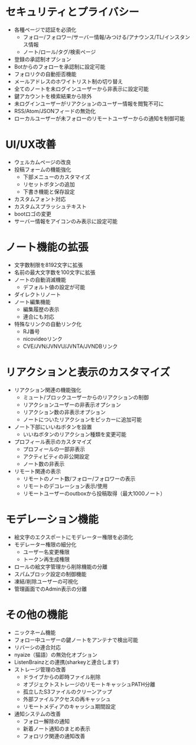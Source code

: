 # セキュリティとプライバシー
- 各種ページで認証を必須化
  - フォロー/フォロワー/サーバー情報/みつける/アナウンス/TL/インスタンス情報
  - ノート/ロール/タグ/検索ページ
- 登録の承認制オプション
- Botからのフォローを承認制に設定可能
- フォロリクの自動拒否機能
- メールアドレスのホワイトリスト制の切り替え
- 全てのノートを未ログインユーザーから非表示に設定可能
- 鍵アカウントを検索結果から除外
- 未ログインユーザーがリアクションのユーザー情報を閲覧不可に
- RSS/Atom/JSONフィードの無効化
- ローカルユーザーが未フォローのリモートユーザーからの通知を制御可能

# UI/UX改善
- ウェルカムページの改良
- 投稿フォームの機能強化
  - 下部メニューのカスタマイズ
  - リセットボタンの追加
  - 下書き機能と保存設定
- カスタムフォント対応
- カスタムスプラッシュテキスト
- bootロゴの変更
- サーバー情報をアイコンのみ表示に設定可能

# ノート機能の拡張
- 文字数制限を8192文字に拡張
- 名前の最大文字数を100文字に拡張
- ノートの自動消滅機能
  - デフォルト値の設定が可能
- ダイレクトリノート
- ノート編集機能
  - 編集履歴の表示
  - 連合にも対応
- 特殊なリンクの自動リンク化
  - RJ番号
  - nicovideoリンク
  - CVE/JVN/JVNVU/JVNTA/JVNDBリンク

# リアクションと表示のカスタマイズ
- リアクション関連の機能強化
  - ミュート/ブロックユーザーからのリアクションの制御
  - リアクションユーザーの非表示オプション
  - リアクション数の非表示オプション
  - ノートについたリアクションをピッカーに追加可能
- ノート下部にいいねボタンを設置
  - いいねボタンのリアクション種類を変更可能
- プロフィール表示のカスタマイズ
  - プロフィールの一部非表示
  - アクティビティの非公開設定
  - ノート数の非表示
- リモート関連の表示
  - リモートのノート数/フォロー/フォロワーの表示
  - リモートのデコレーション表示/使用
  - リモートユーザーのoutboxから投稿取得（最大1000ノート）

# モデレーション機能
- 絵文字のエクスポートにモデレーター権限を必須化
- モデレーター権限の細分化
  - ユーザー名変更権限
  - トークン再生成権限
- ロールの絵文字管理から削除機能の分離
- スパムブロック設定の制御機能
- 凍結/削除ユーザーの可視化
- 管理画面でのAdmin表示の分離

# その他の機能
- ニックネーム機能
- フォロー中ユーザーの鍵ノートをアンテナで検出可能
- リバーシの連合対応
- nyaize（猫語）の無効化オプション
- ListenBrainzとの連携(sharkeyと連合します)
- ストレージ管理の改善
  - ドライブからの即時ファイル削除
  - オブジェクトストレージのリモートキャッシュPATH分離
  - 孤立したS3ファイルのクリーンアップ
  - 外部ファイルアクセスの再キャッシュ
  - リモートメディアのキャッシュ期間設定
- 通知システムの改善
  - フォロー解除の通知
  - 新着ノート通知のまとめ表示
  - フォロリク関連の通知改善
